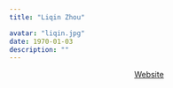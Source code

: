 ```yaml
---
title: "Liqin Zhou"

avatar: "liqin.jpg"
date: 1970-01-03
description: ""
---
```


<p align="center">
    <a href="https://psych.bnu.edu.cn/szdw/zrjs/jsa/zlq/index.htm">Website</a>
</p>
